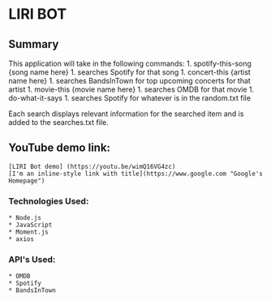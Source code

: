 # LIRI BOT

## Summary

This application will take in the following commands:
    1. spotify-this-song {song name here}
        1. searches Spotify for that song
    1. concert-this {artist name here}
        1. searches BandsInTown for top upcoming concerts for that artist
    1. movie-this {movie name here}
        1. searches OMDB for that movie
    1. do-what-it-says
        1. searches Spotify for whatever is in the random.txt file

Each search displays relevant information for the searched item and is added to the searches.txt file. 

## YouTube demo link: 
    [LIRI Bot demo] (https://youtu.be/wimQ16VG4zc)
    [I'm an inline-style link with title](https://www.google.com "Google's Homepage")


### Technologies Used: 
    * Node.js
    * JavaScript
    * Moment.js
    * axios

### API's Used: 
    * OMDB
    * Spotify
    * BandsInTown


